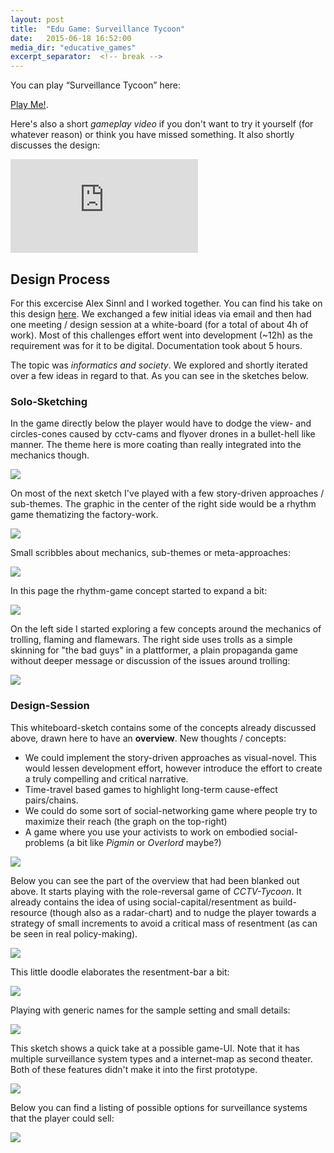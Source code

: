 ```yaml
---
layout: post
title:  "Edu Game: Surveillance Tycoon"
date:   2015-06-18 16:52:00
media_dir: "educative_games"
excerpt_separator:  <!-- break -->
---
```


You can play “Surveillance Tycoon” here:

[Play Me!](http://m0ru.github.io/gameful-design/games/surveillance_tycoon/index.html).

Here's also a short *gameplay video* if you don't want to try it yourself (for whatever reason) or think you have missed something. It also shortly discusses the design:

<div class="video">  
<iframe src="https://www.youtube.com/embed/ZvPPgkJhQyk?feature=player_detailpage" frameborder="0" allowfullscreen></iframe>
</div>

 <!-- break -->

## Design Process

For this excercise Alex Sinnl and I worked together. You can find his take on this design [here](https://gamefuldesign15.wordpress.com/2015/06/17/aufgabe-7-designprozess/). We exchanged a few initial ideas via email and then had one meeting / design session at a white-board (for a total of about 4h of work). Most of this challenges effort went into development (~12h) as the requirement was for it to be digital. Documentation took about 5 hours.

The topic was *informatics and society*. We explored and shortly iterated over a few ideas in regard to that. As you can see in the sketches below.

### Solo-Sketching

In the game directly below the player would have to dodge the view- and circles-cones caused by cctv-cams and flyover drones in a bullet-hell like manner. The theme here is more coating than really integrated into the mechanics though.

<a href="{{site.media_url}}/{{page.media_dir}}/sketches/1.png">
    <img src="{{site.media_url}}/{{page.media_dir}}/sketches/1.png" class="figure">
</a>

On most of the next sketch I've played with a few story-driven approaches / sub-themes. The graphic in the center of the right side would be a rhythm game thematizing the factory-work.

<a href="{{site.media_url}}/{{page.media_dir}}/sketches/2.png">
    <img src="{{site.media_url}}/{{page.media_dir}}/sketches/2.png" class="figure">
</a>

Small scribbles about mechanics, sub-themes or meta-approaches:

<a href="{{site.media_url}}/{{page.media_dir}}/sketches/3.png">
    <img src="{{site.media_url}}/{{page.media_dir}}/sketches/3.png" class="figure">
</a>

In this page the rhythm-game concept started to expand a bit:

<a href="{{site.media_url}}/{{page.media_dir}}/sketches/4.png">
    <img src="{{site.media_url}}/{{page.media_dir}}/sketches/4.png" class="figure">
</a>

On the left side I started exploring a few concepts around the mechanics of trolling, flaming and flamewars. The right side uses trolls as a simple skinning for "the bad guys" in a plattformer, a plain propaganda game without deeper message or discussion of the issues around trolling:

<a href="{{site.media_url}}/{{page.media_dir}}/sketches/5.png">
    <img src="{{site.media_url}}/{{page.media_dir}}/sketches/5.png" class="figure">
</a>

### Design-Session

This whiteboard-sketch contains some of the concepts already discussed above, drawn here to have an **overview**. New thoughts / concepts:

* We could implement the story-driven approaches as visual-novel. This would lessen development effort, however introduce the effort to create a truly compelling and critical narrative.
* Time-travel based games to highlight long-term cause-effect pairs/chains.
* We could do some sort of social-networking game where people try to maximize their reach (the graph on the top-right)
* A game where you use your activists to work on embodied social-problems (a bit like *Pigmin* or *Overlord* maybe?)

<a href="{{site.media_url}}/{{page.media_dir}}/whiteboard/all-the-games.png">
    <img src="{{site.media_url}}/{{page.media_dir}}/whiteboard/all-the-games.png" class="figure">
</a>

Below you can see the part of the overview that had been blanked out above. It starts playing with the role-reversal game of *CCTV-Tycoon*. It already contains the idea of using social-capital/resentment as build-resource (though also as a radar-chart) and to nudge the player towards a strategy of small increments to avoid a critical mass of resentment (as can be seen in real policy-making).

<a href="{{site.media_url}}/{{page.media_dir}}/whiteboard/initial.png">
    <img src="{{site.media_url}}/{{page.media_dir}}/whiteboard/initial.png" class="figure">
</a>

This little doodle elaborates the resentment-bar a bit:

<a href="{{site.media_url}}/{{page.media_dir}}/whiteboard/social-capital-meter.png" >
    <img src="{{site.media_url}}/{{page.media_dir}}/whiteboard/social-capital-meter.png" class="figure">
</a>

Playing with generic names for the sample setting and small details:

<a href="{{site.media_url}}/{{page.media_dir}}/whiteboard/income-and-setting.png">
    <img src="{{site.media_url}}/{{page.media_dir}}/whiteboard/income-and-setting.png" class="figure">
</a>

This sketch shows a quick take at a possible game-UI. Note that it has multiple surveillance system types and a internet-map as second theater. Both of these features didn't make it into the first prototype.


<a href="{{site.media_url}}/{{page.media_dir}}/whiteboard/gui.png">
    <img src="{{site.media_url}}/{{page.media_dir}}/whiteboard/gui.png" class="figure">
</a>

Below you can find a listing of possible options for surveillance systems that the player could sell:

<a href="{{site.media_url}}/{{page.media_dir}}/whiteboard/build-options.png">
    <img src="{{site.media_url}}/{{page.media_dir}}/whiteboard/build-options.png" class="figure">
</a>

<!--
# 3 games

* Mirrors Edge
    * intro: criminalisation of activists
    * portraial of surveillance-state
* the setting of dishonored?
    * tech-access as measure of power
* shadowrun
* deus ex?
    * transhumanism

    * strong AI
* Skinner-Boxing @ FB-Games
* Fallout
    * Some of the bunkers
* prison tycoon?

* Democracy
* League:
    * ward's don't help you if you don't watch the minimap
    * bullying / reporting / tribunal
* gw2
    * azura - tech without bounds leading to much risk - especially inquest
        * they're surveilling trolls (asymetrically)
        * waking dragons in hunger for energy
    * char gen: all species, genders, skin colors, body types(?)

        Technikfolgen und Wissenschaftsethik in GW2

        * Die Spezies der Azura in Guild Wars 2 portraitiert eine naturwissenschenschaftsbasierte, akademische, technokratische Gesellschaft. Da sie allerdings hauptsächlich technikgetrieben Arbeiten und selten vorher die gesellschaftlichen oder ökologischen Folgen gänzlich durchdenken, erwachsen häufig Gefahren und andere negative Konsequenzen aus ihrem Handeln. Beispielsweise wurde eine der größten Bedrohungen, Primordus, durch ihren Energiehunger geweckt. Andere
          Themen sind AI-Human-Relationship, Umweltverschmutzung, Elitismus, Umgang mit Versuchspersonen (v.a. mit "geringeren" Spezien), Privatssphäre.

          Im spezifischen ist innerhalb der Azura-Gesellschaft noch die Organisation "Inquest" zu erwähnen. Wenn die akademische Welt Hollywood-Schurken hätte, würden sie sich verhalten die Agenten derselben. Neben einer noch extremeren Ausprägung der toxischen Verhaltensmuster der restlichen Azura-Gesellschaft, thematisiert ArenaNet mit ihnen auch noch Intelectual Property / Patentrecht sowie Publish-or-Perish-Kultur, wenn auch in der Form, als das sie
          häufig Arbeiten anderer Azura plagiarisieren um Ruhm einzuheimsen bzw neue Waffen zu produzieren.


          Grundlegende Awareness für Technikfolgen und Wissenschaftsethik starten.


              Azura-Charakter generieren
                  In den Azura-Gebieten questen & Lore aufmerksam lesen
                      Living Story spielen
                      -->

<!--
* Stanley
    * most of all: meta (about game-design)
    * work in modern office environments characterized by IT usage
    * surveillance
* Rust (CHECK)
    * <!--Als Detail des eigentlichen Überlebensspiels: Die Charaktere werden zufällig generiert, inkl. der Hautfarbe. Zusätzlich wird diese Generierung mit der Steam-Id der Spieler\*innen initialisiert. Als Resultat ist es nicht möglich das Aussehen der Charaktere zu verändern, mit dem mensch sich zu identifizieren versucht. In der Community werden allerdings nachwievor Spieler\*innen aufgrund der Hautfarbe ihres Charakters diskriminiert, was für viele von ihnen, vor allem aus begünstigten
      Demographien eine Erstmals-Erfahrung war.

      Sehr gut wird dies von Extra-Credits beschrieben:-->
<!--
    * <https://www.youtube.com/watch?v=eh1zfdUTqBY>
    * [Some Gameplay](https://www.youtube.com/watch?v=GopZRUyxxjw)
    * cyberbullying
* game dev tycoon
    * <https://www.youtube.com/watch?v=pHAf2AgxET4> @ 29:00
    * ends due to piracy in the version released on piratebay
    * propaganda-game

# unchained bugs

Developer creation doesn't work in FF

can't select games in lecture

-->
